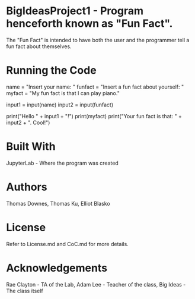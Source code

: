 # BigIdeasProject1 - Program henceforth known as "Fun Fact".
The "Fun Fact" is intended to have both the user and the programmer tell a fun fact about themselves. 

# Running the Code

name = "Insert your name: "
funfact = "Insert a fun fact about yourself:  "
myfact = "My fun fact is that I can play piano."

input1 = input(name)
input2 = input(funfact)

print("Hello " + input1 + "!")
print(myfact)
print("Your fun fact is that: " + input2 + ". Cool!")

# Built With
JupyterLab - Where the program was created


# Authors
Thomas Downes,
Thomas Ku,
Elliot Blasko

# License
Refer to License.md and CoC.md for more details.

# Acknowledgements
Rae Clayton - TA of the Lab,
Adam Lee - Teacher of the class,
Big Ideas - The class itself
